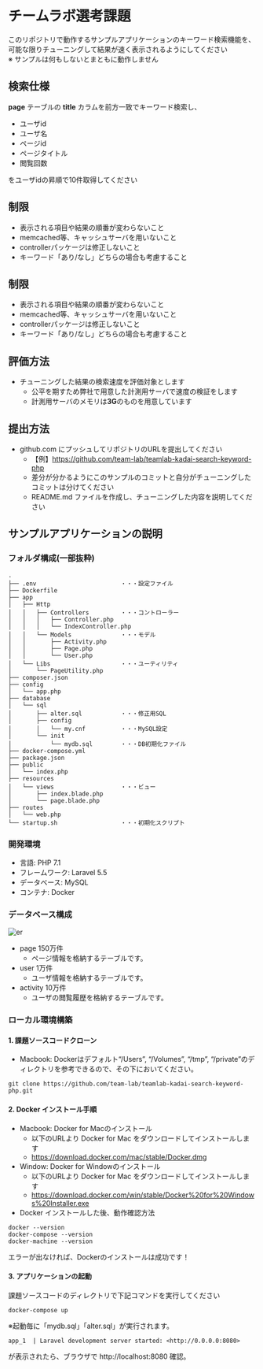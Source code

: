 # チームラボ選考課題

このリポジトリで動作するサンプルアプリケーションのキーワード検索機能を、  
可能な限りチューニングして結果が速く表示されるようにしてください  
※ サンプルは何もしないとまともに動作しません

## 検索仕様

<b>page</b> テーブルの <b>title</b> カラムを前方一致でキーワード検索し、

* ユーザid
* ユーザ名
* ページid
* ページタイトル
* 閲覧回数

をユーザidの昇順で10件取得してください

## 制限

* 表示される項目や結果の順番が変わらないこと
* memcached等、キャッシュサーバを用いないこと
* controllerパッケージは修正しないこと
* キーワード「あり/なし」どちらの場合も考慮すること

## 制限

* 表示される項目や結果の順番が変わらないこと
* memcached等、キャッシュサーバを用いないこと
* controllerパッケージは修正しないこと
* キーワード「あり/なし」どちらの場合も考慮すること

## 評価方法

* チューニングした結果の検索速度を評価対象とします
    * 公平を期すため弊社で用意した計測用サーバで速度の検証をします
    * 計測用サーバのメモリは<b>3G</b>のものを用意しています

## 提出方法

* github.com にプッシュしてリポジトリのURLを提出してください
    * 【例】https://github.com/team-lab/teamlab-kadai-search-keyword-php
    * 差分が分かるようにこのサンプルのコミットと自分がチューニングしたコミットは分けてください
    * README.md ファイルを作成し、チューニングした内容を説明してください

## サンプルアプリケーションの説明

### フォルダ構成(一部抜粋)
```
.
├── .env                        ・・・設定ファイル
├── Dockerfile
├── app
│   ├── Http
│   │   ├── Controllers         ・・・コントローラー
│   │   │   ├── Controller.php
│   │   │   └── IndexController.php
│   │   └── Models              ・・・モデル
│   │       ├── Activity.php
│   │       ├── Page.php
│   │       └── User.php
│   └── Libs                    ・・・ユーティリティ
│       └── PageUtility.php
├── composer.json
├── config
│   └── app.php
├── database
│   └── sql
│       ├── alter.sql           ・・・修正用SQL
│       ├── config
│       │   └── my.cnf          ・・・MySQL設定
│       └── init
│           └── mydb.sql        ・・・DB初期化ファイル
├── docker-compose.yml
├── package.json
├── public
│   └── index.php
├── resources
│   └── views                   ・・・ビュー
│       ├── index.blade.php
│       └── page.blade.php
├── routes
│   └── web.php
└── startup.sh                  ・・・初期化スクリプト
```

### 開発環境

* 言語: PHP 7.1
* フレームワーク: Laravel 5.5
* データベース: MySQL
* コンテナ: Docker

### データベース構成

![er](https://user-images.githubusercontent.com/342957/31817043-7d1a2040-b5cd-11e7-928d-205952d75b35.png)

* page 150万件
   * ページ情報を格納するテーブルです。
* user 1万件
   * ユーザ情報を格納するテーブルです。
* activity 10万件
   * ユーザの閲覧履歴を格納するテーブルです。

### ローカル環境構築

#### 1. 課題ソースコードクローン
* Macbook: Dockerはデフォルト“/Users”, “/Volumes”, “/tmp”, “/private”のディレクトリを参考できるので、その下においてください。
```
git clone https://github.com/team-lab/teamlab-kadai-search-keyword-php.git
```

#### 2. Docker インストール手順

* Macbook: Docker for Macのインストール
    * 以下のURLより Docker for Mac をダウンロードしてインストールします
    * https://download.docker.com/mac/stable/Docker.dmg
* Window: Docker for Windowのインストール
    * 以下のURLより Docker for Mac をダウンロードしてインストールします
    * https://download.docker.com/win/stable/Docker%20for%20Windows%20Installer.exe
* Docker インストールした後、動作確認方法<br>
 
```
docker --version
docker-compose --version
docker-machine --version
```

エラーが出なければ、Dockerのインストールは成功です！

#### 3. アプリケーションの起動

課題ソースコードのディレクトリで下記コマンドを実行してください
```
docker-compose up
```
※起動毎に「mydb.sql」「alter.sql」が実行されます。

```
app_1  | Laravel development server started: <http://0.0.0.0:8080>
```
が表示されたら、ブラウザで http://localhost:8080 確認。
